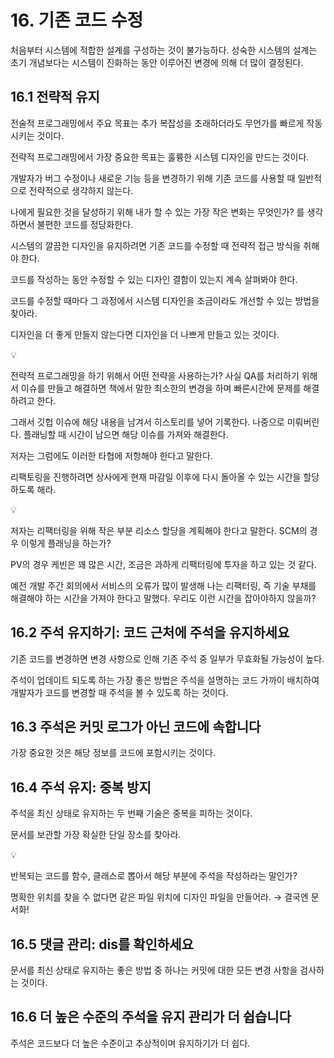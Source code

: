 # 16. 기존 코드 수정

처음부터 시스템에 적합한 설계를 구성하는 것이 불가능하다. 성숙한 시스템의 설계는 초기 개념보다는 시스템이 진화하는 동안 이루어진 변경에 의해 더 많이 결정된다.

## 16.1 전략적 유지

전술적 프로그래밍에서 주요 목표는 추가 복잡성을 초래하더라도 무언가를 빠르게 작동시키는 것이다.

전략적 프로그래밍에서 가장 중요한 목표는 훌륭한 시스템 디자인을 만드는 것이다.

개발자가 버그 수정이나 새로운 기능 등을 변경하기 위해 기존 코드를 사용할 때 일반적으로 전략적으로 생각하지 않는다.

나에게 필요한 것을 달성하기 위해 내가 할 수 있는 가장 작은 변화는 무엇인가? 를 생각하면서 불편한 코드를 정당화한다.

시스템의 깔끔한 디자인을 유지하려면 기존 코드를 수정할 때 전략적 접근 방식을 취해야 한다.

코드를 작성하는 동안 수정할 수 있는 디자인 결함이 있는지 계속 살펴봐야 한다.

코드를 수정할 때마다 그 과정에서 시스템 디자인을 조금이라도 개선할 수 있는 방법을 찾아라.

디자인을 더 좋게 만들지 않는다면 디자인을 더 나쁘게 만들고 있는 것이다.

<aside>
💡

전략적 프로그래밍을 하기 위해서 어떤 전략을 사용하는가? 사실 QA를 처리하기 위해서 이슈를 만들고 해결하면 책에서 말한 최소한의 변경을 하며 빠른시간에 문제를 해결하려고 한다.

그래서 깃헙 이슈에 해당 내용을 남겨서 히스토리를 넣어 기록한다. 나중으로 미뤄버린다. 플래닝할 때 시간이 남으면 해당 이슈를 가져와 해결한다.

저자는 그럼에도 이러한 타협에 저항해야 한다고 말한다.

</aside>

리팩토링을 진행하려면 상사에게 현재 마감일 이후에 다시 돌아올 수 있는 시간을 할당하도록 해라.

<aside>
💡

저자는 리팩터링을 위해 작은 부분 리소스 할당을 계획해야 한다고 말한다. SCM의 경우 이렇게 플래닝을 하는가?

PV의 경우 케빈은 꽤 많은 시간, 조금은 과하게 리팩터링에 투자을 하고 있는 것 같다.

예전 개발 주간 회의에서 서비스의 오류가 많이 발생해 나는 리팩터링, 즉 기술 부채를 해결해야 하는 시간을 가져야 한다고 말했다. 우리도 이런 시간을 잡아야하지 않을까?

</aside>

## 16.2 주석 유지하기: 코드 근처에 주석을 유지하세요

기존 코드를 변경하면 변경 사항으로 인해 기존 주석 중 일부가 무효화될 가능성이 높다.

주석이 업데이트 되도록 하는 가장 좋은 방법은 주석을 설명하는 코드 가까이 배치하여 개발자가 코드를 변경할 때 주석을 볼 수 있도록 하는 것이다.

## 16.3 주석은 커밋 로그가 아닌 코드에 속합니다

가장 중요한 것은 해당 정보를 코드에 포함시키는 것이다.

## 16.4 주석 유지: 중복 방지

주석을 최신 상태로 유지하는 두 번째 기술은 중복을 피하는 것이다.

문서를 보관할 가장 확실한 단일 장소를 찾아라.

<aside>
💡

반복되는 코드를 함수, 클래스로 뽑아서 해당 부분에 주석을 작성하라는 말인가?

</aside>

명확한 위치를 찾을 수 없다면 같은 파일 위치에 디자인 파일을 만들어라. → 결국엔 문서화!

## 16.5 댓글 관리: dis를 확인하세요

문서를 최신 상태로 유지하는 좋은 방법 중 하나는 커밋에 대한 모든 변경 사항을 검사하는 것이다.

## 16.6 더 높은 수준의 주석을 유지 관리가 더 쉽습니다

주석은 코드보다 더 높은 수준이고 추상적이며 유지하기가 더 쉽다.
